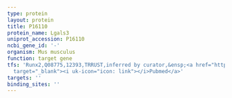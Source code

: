 ```yaml
---
type: protein
layout: protein
title: P16110
protein_name: Lgals3
uniprot_accession: P16110
ncbi_gene_id: '-'
organism: Mus musculus
function: target gene
tfs: 'Runx2,Q08775,12393,TRRUST,inferred by curator,&ensp;<a href="https://www.ncbi.nlm.nih.gov/pubmed/?term=12604608%5Buid%5D"
  target="_blank"><i uk-icon="icon: link"></i>Pubmed</a>'
targets: ''
binding_sites: ''
---
```

